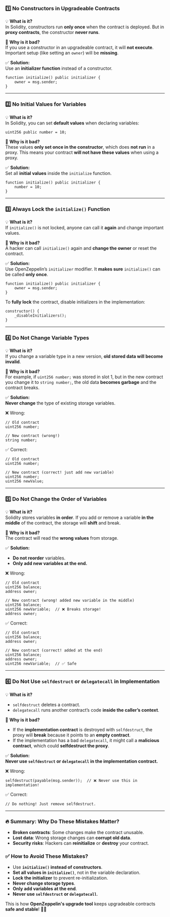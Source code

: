 ### **1️⃣ No Constructors in Upgradeable Contracts**  
💡 **What is it?**  
In Solidity, constructors run **only once** when the contract is deployed. But in **proxy contracts**, the constructor **never runs**.  

🚨 **Why is it bad?**  
If you use a constructor in an upgradeable contract, it will **not execute**. Important setup (like setting an `owner`) will be **missing**.  

✅ **Solution:**  
Use an **initializer function** instead of a constructor.  

```solidity
function initialize() public initializer {
    owner = msg.sender;
}
```

---

### **2️⃣ No Initial Values for Variables**  
💡 **What is it?**  
In Solidity, you can set **default values** when declaring variables:  

```solidity
uint256 public number = 10;
```

🚨 **Why is it bad?**  
These values **only set once in the constructor**, which does **not run** in a proxy. This means your contract **will not have these values** when using a proxy.  

✅ **Solution:**  
Set all **initial values** inside the `initialize` function.  

```solidity
function initialize() public initializer {
    number = 10;
}
```

---

### **3️⃣ Always Lock the `initialize()` Function**  
💡 **What is it?**  
If `initialize()` is not locked, anyone can call it **again** and change important values.  

🚨 **Why is it bad?**  
A hacker can call `initialize()` again and **change the owner** or reset the contract.  

✅ **Solution:**  
Use OpenZeppelin’s `initializer` modifier. It **makes sure** `initialize()` can be called **only once**.  

```solidity
function initialize() public initializer {
    owner = msg.sender;
}
```

To **fully lock** the contract, disable initializers in the implementation:  

```solidity
constructor() {
    _disableInitializers();
}
```

---

### **4️⃣ Do Not Change Variable Types**  
💡 **What is it?**  
If you change a variable type in a new version, **old stored data will become invalid**.  

🚨 **Why is it bad?**  
For example, if `uint256 number;` was stored in slot 1, but in the new contract you change it to `string number;`, the old data **becomes garbage** and the contract breaks.  

✅ **Solution:**  
**Never change** the type of existing storage variables.  

❌ Wrong:  

```solidity
// Old contract
uint256 number;

// New contract (wrong!)
string number;
```

✅ Correct:  

```solidity
// Old contract
uint256 number;

// New contract (correct! just add new variable)
uint256 number;
uint256 newValue;
```

---

### **5️⃣ Do Not Change the Order of Variables**  
💡 **What is it?**  
Solidity stores variables **in order**. If you add or remove a variable **in the middle** of the contract, the storage will **shift** and break.  

🚨 **Why is it bad?**  
The contract will read the **wrong values** from storage.  

✅ **Solution:**  
- **Do not reorder** variables.  
- **Only add new variables at the end.**  

❌ Wrong:  

```solidity
// Old contract
uint256 balance;
address owner;

// New contract (wrong! added new variable in the middle)
uint256 balance;
uint256 newVariable;  // ❌ Breaks storage!
address owner;
```

✅ Correct:  

```solidity
// Old contract
uint256 balance;
address owner;

// New contract (correct! added at the end)
uint256 balance;
address owner;
uint256 newVariable;  // ✅ Safe
```

---

### **6️⃣ Do Not Use `selfdestruct` or `delegatecall` in Implementation**  
💡 **What is it?**  
- `selfdestruct` deletes a contract.  
- `delegatecall` runs another contract’s code **inside the caller’s context**.  

🚨 **Why is it bad?**  
- If the **implementation contract** is destroyed with `selfdestruct`, the proxy will **break** because it points to an **empty contract**.  
- If the implementation has a bad `delegatecall`, it might call a **malicious contract**, which could **selfdestruct the proxy**.  

✅ **Solution:**  
**Never use `selfdestruct` or `delegatecall` in the implementation contract.**  

❌ Wrong:  

```solidity
selfdestruct(payable(msg.sender));  // ❌ Never use this in implementation!
```

✅ Correct:  

```solidity
// Do nothing! Just remove selfdestruct.
```

---

### **🔥 Summary: Why Do These Mistakes Matter?**  
- **Broken contracts**: Some changes make the contract unusable.  
- **Lost data**: Wrong storage changes can **corrupt old data**.  
- **Security risks**: Hackers can **reinitialize** or **destroy** your contract.  

### **✅ How to Avoid These Mistakes?**  
- Use **`initialize()` instead of constructors**.  
- **Set all values in `initialize()`**, not in the variable declaration.  
- **Lock the initializer** to prevent re-initialization.  
- **Never change storage types**.  
- **Only add variables at the end**.  
- **Never use `selfdestruct` or `delegatecall`**.  

This is how **OpenZeppelin's upgrade tool** keeps upgradeable contracts **safe and stable**! 🚀🔥
